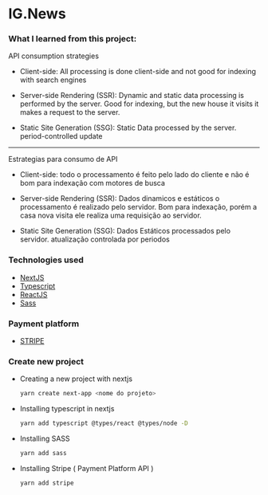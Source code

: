 # IG.News 

### What I learned from this project: 

API consumption strategies 

- Client-side: All processing is done client-side and not good for indexing with search engines

- Server-side Rendering (SSR): Dynamic and static data processing is performed by the server. Good for indexing, but the new house it visits it makes a request to the server.

- Static Site Generation (SSG): Static Data processed by the server. period-controlled update

---

Estrategias para consumo de API

- Client-side: todo o processamento é feito pelo lado do cliente e não é bom para indexação com motores de busca

- Server-side Rendering (SSR): Dados dinamicos e estáticos o processamento é realizado pelo servidor. Bom para indexação, porém a casa nova visita ele realiza uma requisição ao servidor.

- Static Site Generation (SSG): Dados Estáticos processados pelo servidor. atualização controlada por periodos

### Technologies used 

- [NextJS](https://nextjs.org/)
- [Typescript](https://www.typescriptlang.org/)
- [ReactJS](https://reactjs.org/)
- [Sass](https://sass-lang.com/)

### Payment platform

- [STRIPE](https://www.stripe.com/br)


### Create new project
- Creating a new project with nextjs 
  ```bash
  yarn create next-app <nome do projeto>
  ```
- Installing typescript in nextjs
  ```bash
  yarn add typescript @types/react @types/node -D
  ```
- Installing SASS 
  ```bash
  yarn add sass
  ```

- Installing Stripe ( Payment Platform API )
  ```bash
  yarn add stripe
  ```